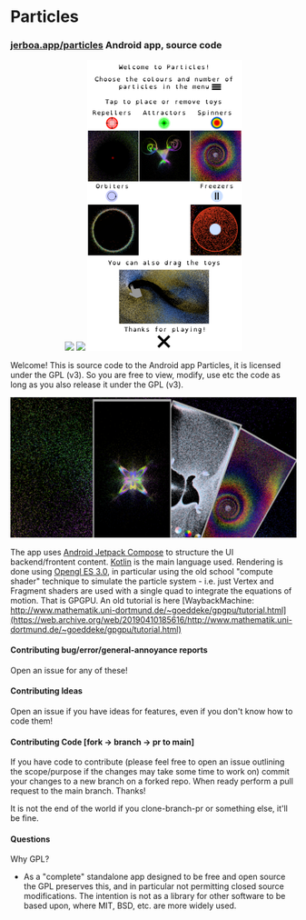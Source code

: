 # Particles
### [jerboa.app/particles](https://jerboa.app/particles) Android app, source code

<div align=center>
<img height=512px src="https://github.com/user-attachments/assets/75bea9e5-1749-49cc-8ac7-d1319289bdf7"></img>
<img height=512px src="https://github.com/user-attachments/assets/a954ed75-e6fe-45c8-9081-0040321772c7"></img>
<img height=512px src="https://raw.githubusercontent.com/JerboaBurrow/Particles/main/assets/tutorial.png"></img>  
</div>

Welcome! This is source code to the Android app Particles, it is licensed under the GPL (v3). So you 
are free to view, modify, use etc the code as long as you also release it under the GPL (v3).

![feature](store/feature.png)

The app uses [Android Jetpack Compose](https://developer.android.com/jetpack/compose?gclid=CjwKCAjwq4imBhBQEiwA9Nx1Bng2Y188HWKz4WYfktYXKEIbvSbMU2oG1ElnjMk83p-jP5zKVaOZkxoC2LoQAvD_BwE&gclsrc=aw.ds) to structure the UI backend/frontent content. [Kotlin](https://kotlinlang.org/) is the main language used. Rendering is done using [Opengl ES 3.0](https://registry.khronos.org/OpenGL-Refpages/es3.0/), in particular using the old school "compute shader" technique to simulate the particle system - i.e. just Vertex and Fragment shaders are used with a single quad to integrate the equations of motion. That is GPGPU. An old tutorial is here [WaybackMachine: http://www.mathematik.uni-dortmund.de/~goeddeke/gpgpu/tutorial.html](https://web.archive.org/web/20190410185616/http://www.mathematik.uni-dortmund.de/~goeddeke/gpgpu/tutorial.html)

#### Contributing bug/error/general-annoyance reports

Open an issue for any of these!

#### Contributing Ideas

Open an issue if you have ideas for features, even if you don't know how to code them!

#### Contributing Code [fork -> branch -> pr to main]

If you have code to contribute (please feel free to open an issue outlining the scope/purpose 
if the changes may take some time to work on) commit your changes to a new branch on a forked repo. 
When ready perform a pull request to the main branch. Thanks!

It is not the end of the world if you clone-branch-pr or something else, it'll be fine. 

#### Questions

Why GPL?
- As a "complete" standalone app designed to be free and open source the GPL preserves this, and in particular not
  permitting closed source modifications. The intention is not as a library for other software to be based upon,
  where MIT, BSD, etc. are more widely used.
